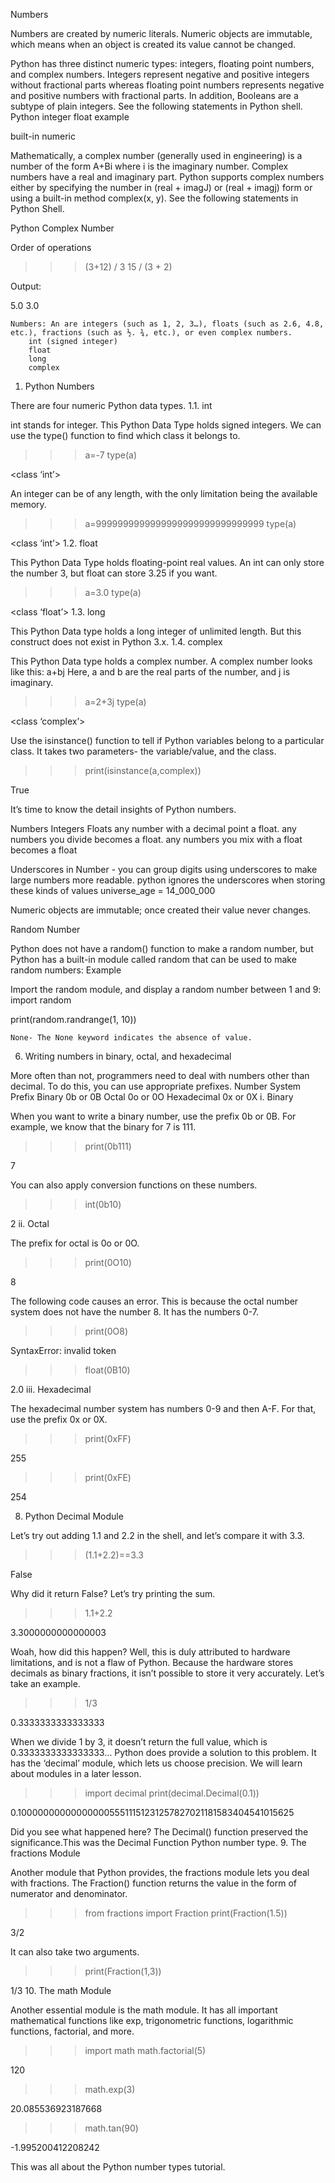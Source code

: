 Numbers

Numbers are created by numeric literals. Numeric objects are immutable, which means when an object is created its value cannot be changed.

Python has three distinct numeric types: integers, floating point numbers, and complex numbers. Integers represent negative and positive integers without fractional parts whereas floating point numbers represents negative and positive numbers with fractional parts. In addition, Booleans are a subtype of plain integers. See the following statements in Python shell.
Python integer float example

built-in numeric 

Mathematically, a complex number (generally used in engineering) is a number of the form A+Bi where i is the imaginary number. Complex numbers have a real and imaginary part. Python supports complex numbers either by specifying the number in (real + imagJ) or (real + imagj) form or using a built-in method complex(x, y). See the following statements in Python Shell.

Python Complex Number

Order of operations

>>> (3+12) / 3
>>> 15 / (3 + 2)

Output:

5.0
3.0


    Numbers: An are integers (such as 1, 2, 3…), floats (such as 2.6, 4.8, etc.), fractions (such as ½. ¾, etc.), or even complex numbers.
        int (signed integer)
        float
        long
        complex



1. Python Numbers

There are four numeric Python data types.
1.1. int

int stands for integer. This Python Data Type holds signed integers. We can use the type() function to find which class it belongs to.
>>> a=-7
>>> type(a)

<class ‘int’>

An integer can be of any length, with the only limitation being the available memory.
>>> a=9999999999999999999999999999999
>>> type(a)

<class ‘int’>
1.2. float

This Python Data Type holds floating-point real values. An int can only store the number 3, but float can store 3.25 if you want.
>>> a=3.0
>>> type(a)

<class ‘float’>
1.3. long

This Python Data type holds a long integer of unlimited length. But this construct does not exist in Python 3.x.
1.4. complex

This Python Data type holds a complex number. A complex number looks like this: a+bj Here, a and b are the real parts of the number, and j is imaginary.
>>> a=2+3j
>>> type(a)

<class ‘complex’>

Use the isinstance() function to tell if Python variables belong to a particular class. It takes two parameters- the variable/value, and the class.
>>> print(isinstance(a,complex))

True

It’s time to know the detail insights of Python numbers.

Numbers
  Integers
  Floats any number with a decimal point a float. any numbers you divide becomes a float. any numbers you mix with a float becomes a float

  Underscores in Number - you can group digits using underscores to make large numbers more readable. python ignores the underscores when storing these kinds of values
      universe_age = 14_000_000

Numeric objects are immutable; once created their value never changes.



Random Number

Python does not have a random() function to make a random number, but Python has a built-in module called random that can be used to make random numbers:
Example

Import the random module, and display a random number between 1 and 9:
import random

print(random.randrange(1, 10)) 



    None- The None keyword indicates the absence of value.



6. Writing numbers in binary, octal, and hexadecimal

More often than not, programmers need to deal with numbers other than decimal. To do this, you can use appropriate prefixes.
Number System 	Prefix
Binary 	0b or 0B
Octal 	0o or 0O
Hexadecimal 	0x or 0X
i. Binary

When you want to write a binary number, use the prefix 0b or 0B. For example, we know that the binary for 7 is 111.
>>> print(0b111)

7

You can also apply conversion functions on these numbers.
>>> int(0b10)

2
ii. Octal

The prefix for octal is 0o or 0O.
>>> print(0O10)

8

The following code causes an error. This is because the octal number system does not have the number 8. It has the numbers 0-7.
>>> print(0O8)

SyntaxError: invalid token
>>> float(0B10)

2.0
iii. Hexadecimal

The hexadecimal number system has numbers 0-9 and then A-F. For that, use the prefix 0x or 0X.
>>> print(0xFF)

255
>>> print(0xFE)

254

8. Python Decimal Module

Let’s try out adding 1.1 and 2.2 in the shell, and let’s compare it with 3.3.
>>> (1.1+2.2)==3.3

False

Why did it return False? Let’s try printing the sum.
>>> 1.1+2.2

3.3000000000000003

Woah, how did this happen? Well, this is duly attributed to hardware limitations, and is not a flaw of Python. Because the hardware stores decimals as binary fractions, it isn’t possible to store it very accurately. Let’s take an example.
>>> 1/3

0.3333333333333333

When we divide 1 by 3, it doesn’t return the full value, which is 0.3333333333333333… Python does provide a solution to this problem. It has the ‘decimal’ module, which lets us choose precision. We will learn about modules in a later lesson.
>>> import decimal
>>> print(decimal.Decimal(0.1))

0.1000000000000000055511151231257827021181583404541015625

Did you see what happened here? The Decimal() function preserved the significance.This was the Decimal Function Python number type.
9. The fractions Module

Another module that Python provides, the fractions module lets you deal with fractions. The Fraction() function returns the value in the form of numerator and denominator.
>>> from fractions import Fraction
>>> print(Fraction(1.5))

3/2

It can also take two arguments.
>>> print(Fraction(1,3))

1/3
10. The math Module

Another essential module is the math module. It has all important mathematical functions like exp, trigonometric functions, logarithmic functions, factorial, and more.
>>> import math
>>> math.factorial(5)

120
>>> math.exp(3)

20.085536923187668
>>> math.tan(90)

-1.995200412208242

This was all about the Python number types tutorial.



